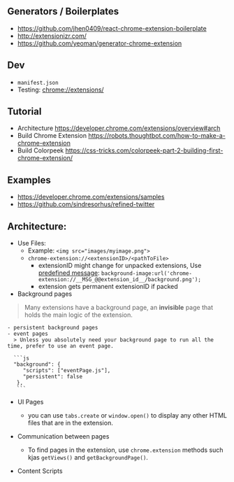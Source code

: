 ## Generators / Boilerplates
- https://github.com/jhen0409/react-chrome-extension-boilerplate
- http://extensionizr.com/
- https://github.com/yeoman/generator-chrome-extension

## Dev
- `manifest.json`
- Testing: [chrome://extensions/](chrome://extensions/)

## Tutorial
- Architecture https://developer.chrome.com/extensions/overview#arch
- Build Chrome Extension https://robots.thoughtbot.com/how-to-make-a-chrome-extension
- Build Colorpeek https://css-tricks.com/colorpeek-part-2-building-first-chrome-extension/

## Examples
- https://developer.chrome.com/extensions/samples
- https://github.com/sindresorhus/refined-twitter

## Architecture:
  - Use Files:
    - Example: `<img src="images/myimage.png">`
    - `chrome-extension://<extensionID>/<pathToFile>`
      - extensionID might change for unpacked extensions, Use [predefined message](https://developer.chrome.com/extensions/i18n#overview-predefined): `background-image:url('chrome-extension://__MSG_@@extension_id__/background.png');`
      - extension gets permanent extensionID if packed
  - Background pages
  > Many extensions have a background page, an **invisible** page that holds the main logic of the extension.

    - persistent background pages
    - event pages
      > Unless you absolutely need your background page to run all the time, prefer to use an event page.

      ```js
      "background": {
         "scripts": ["eventPage.js"],
         "persistent": false
       },
       ```

  - UI Pages
    - you can use `tabs.create` or `window.open()` to display any other HTML files that are in the extension.

  - Communication between pages
    - To find pages in the extension, use `chrome.extension` methods such kjas `getViews()` and `getBackgroundPage()`.

  - Content Scripts
